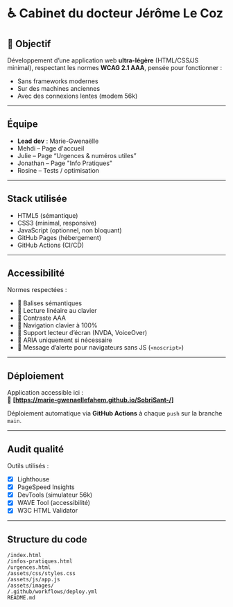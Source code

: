 # ♿ Cabinet du docteur Jérôme Le Coz

## 🎯 Objectif
Développement d’une application web **ultra-légère** (HTML/CSS/JS minimal), respectant les normes **WCAG 2.1 AAA**, pensée pour fonctionner :
- Sans frameworks modernes
- Sur des machines anciennes
- Avec des connexions lentes (modem 56k)

---

## Équipe
- **Lead dev** : Marie-Gwenaëlle
- Mehdi – Page d'accueil 
- Julie – Page “Urgences & numéros utiles” 
- Jonathan – Page "Info Pratiques"
- Rosine – Tests / optimisation

---

## Stack utilisée
- HTML5 (sémantique)
- CSS3 (minimal, responsive)
- JavaScript (optionnel, non bloquant)
- GitHub Pages (hébergement)
- GitHub Actions (CI/CD)

---

## Accessibilité
Normes respectées :
- 🔹 Balises sémantiques
- 🔹 Lecture linéaire au clavier
- 🔹 Contraste AAA
- 🔹 Navigation clavier à 100%
- 🔹 Support lecteur d’écran (NVDA, VoiceOver)
- 🔹 ARIA uniquement si nécessaire
- 🔹 Message d’alerte pour navigateurs sans JS (`<noscript>`)

---

## Déploiement
Application accessible ici :  
🔗 **[https://marie-gwenaellefahem.github.io/SobriSant-/]**

Déploiement automatique via **GitHub Actions** à chaque `push` sur la branche `main`.

---

## Audit qualité
Outils utilisés :
- [x] Lighthouse
- [x] PageSpeed Insights
- [x] DevTools (simulateur 56k)
- [x] WAVE Tool (accessibilité)
- [x] W3C HTML Validator

---

## Structure du code
```plaintext
/index.html
/infos-pratiques.html
/urgences.html
/assets/css/styles.css
/assets/js/app.js
/assets/images/
/.github/workflows/deploy.yml
README.md
